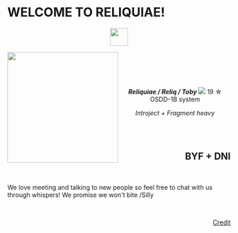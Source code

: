 <!DOCTYPE HTML>
  <h1> WELCOME TO RELIQUIAE! </h1>
    <p align="center">
      <img height="40" src="https://i.postimg.cc/d1vbyXNC/ezgif-com-animated-gif-maker-14.gif" ></img>
    </p> 
        <img align="left" height="250" src="https://i.postimg.cc/YqmRrT4p/konosdeco.png"> 

  <br>  </br> 
 
   <body>
      <section> 
            <br>
              <p align="center"> <i><b> Reliquiae / Reliq / Toby </b> </i> 
              <img src="https://i.postimg.cc/KjG953Tc/ezgif-com-animated-gif-maker-15.gif">
              </img> 19  ☆ OSDD-1B system
              <p align="center"><i> Introject + Fragment heavy </i></p>
            <br>
      </section>
    <br>
      <section2>
             <h2 align="right">
                BYF + DNI </h2>
                   <br>        
        <p> We love meeting and talking to new people so feel free to chat with us through whispers! We promise we won't bite /Silly </p>
       </section2>
   <br>
     <p align="right"> <a href=https://www.tumblr.com/konosdeco/751703889787650048/ddvau-hotguy-and-cuteguy-graphics-do-not-use?source=share>Credit</a> </p>
  </body>
</html>
